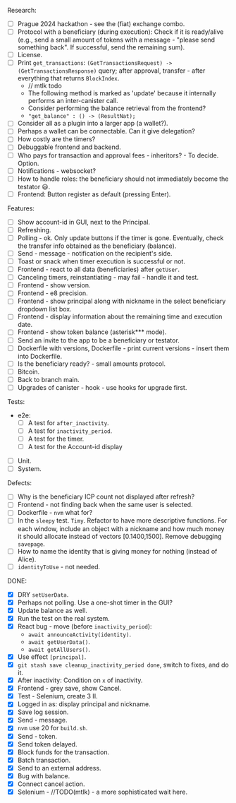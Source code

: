 
Research:
  - [ ] Prague 2024 hackathon - see the (fiat) exchange combo.
  - [ ] Protocol with a beneficiary (during execution): Check if it is ready/alive (e.g., send a small amount of tokens with a message - "please send something back". If successful, send the remaining sum).
  - [ ] License.
  - [ ] Print `get_transactions`: `(GetTransactionsRequest) -> (GetTransactionsResponse)` query; after approval, transfer - after everything that returns `BlockIndex`.
    - // mtlk todo
    - The following method is marked as 'update' because it internally performs an inter-canister call.
    - Consider performing the balance retrieval from the frontend?
    - `"get_balance" : () -> (ResultNat);`
  - [ ] Consider all as a plugin into a larger app (a wallet?).
  - [ ] Perhaps a wallet can be connectable. Can it give delegation?
  - [ ] How costly are the timers?
  - [ ] Debuggable frontend and backend.
  - [ ] Who pays for transaction and approval fees - inheritors? - To decide. Option.
  - [ ] Notifications - websocket?
  - [ ] How to handle roles: the beneficiary should not immediately become the testator 😃.
  - [ ] Frontend: Button register as default (pressing Enter).

Features:
  - [ ] Show account-id in GUI, next to the Principal.
  - [ ] Refreshing.
  - [ ] Polling - ok. Only update buttons if the timer is gone. Eventually, check the transfer info obtained as the beneficiary (balance).
  - [ ] Send - message - notification on the recipient's side.
  - [ ] Toast or snack when timer execution is successful or not.
  - [ ] Frontend - react to all data (beneficiaries) after `getUser`.
  - [ ] Canceling timers, reinstantiating - may fail - handle it and test.
  - [ ] Frontend - show version.
  - [ ] Frontend - e8 precision.
  - [ ] Frontend - show principal along with nickname in the select beneficiary dropdown list box.
  - [ ] Frontend - display information about the remaining time and execution date.
  - [ ] Frontend - show token balance (asterisk*** mode).
  - [ ] Send an invite to the app to be a beneficiary or testator.
  - [ ] Dockerfile with versions, Dockerfile - print current versions - insert them into Dockerfile.
  - [ ] Is the beneficiary ready? - small amounts protocol.
  - [ ] Bitcoin.
  - [ ] Back to branch main.
  - [ ] Upgrades of canister - hook - use hooks for upgrade first.

Tests:
  - e2e:
    - [ ] A test for `after_inactivity`.
    - [ ] A test for `inactivity_period`.
    - [ ] A test for the timer.
    - [ ] A test for the Account-id display
  - [ ] Unit.
  - [ ] System.

Defects:
  - [ ] Why is the beneficiary ICP count not displayed after refresh?
  - [ ] Frontend - not finding back when the same user is selected.
  - [ ] Dockerfile - `nvm` what for?
  - [ ] In the `sleepy` test. `Timy`. Refactor to have more descriptive functions. For each window, include an object with a nickname and how much money it should allocate instead of vectors [0.1400,1500]. Remove debugging `savepage`.
  - [ ] How to name the identity that is giving money for nothing (instead of Alice).
  - [ ] `identityToUse` - not needed.

DONE:
  - [x] DRY `setUserData`.
  - [x] Perhaps not polling. Use a one-shot timer in the GUI?
  - [x] Update balance as well.
  - [x] Run the test on the real system.
  - [x] React bug - move (before `inactivity_period`):
    - `await announceActivity(identity)`.
    - `await getUserData()`.
    - `await getAllUsers()`.
  - [x] Use effect `[principal]`.
  - [x] `git stash save cleanup_inactivity_period done`, switch to fixes, and do it.
  - [x] After inactivity: Condition on `x` of inactivity.
  - [x] Frontend - grey save, show Cancel.
  - [x] Test - Selenium, create 3 II.
  - [x] Logged in as: display principal and nickname.
  - [x] Save log session.
  - [x] Send - message.
  - [x] `nvm` use 20 for `build.sh`.
  - [x] Send - token.
  - [x] Send token delayed.
  - [x] Block funds for the transaction.
  - [x] Batch transaction.
  - [x] Send to an external address.
  - [x] Bug with balance.
  - [x] Connect cancel action.
  - [x] Selenium - //TODO(mtlk) - a more sophisticated wait here.